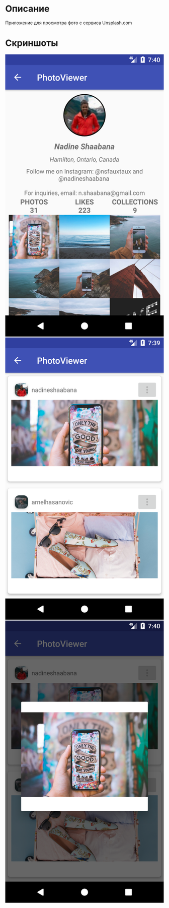 # Описание
Приложение для просмотра фото с сервиса Unsplash.com
# Скриншоты
![Screenshot](https://github.com/zore3xAD/PhotoViewer/blob/screenshots/screenshots/scr_1.png?raw=true)
![Screenshot](https://github.com/zore3xAD/PhotoViewer/blob/screenshots/screenshots/scr_2.png?raw=true)
![Screenshot](https://github.com/zore3xAD/PhotoViewer/blob/screenshots/screenshots/scr_3.png?raw=true)


